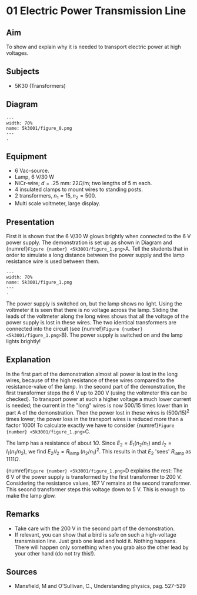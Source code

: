 # 01 Electric Power Transmission Line 
      
  
## Aim   
 To show and explain why it is needed to transport electric power at high voltages.    
  
## Subjects   
* 5K30 (Transformers)   

## Diagram
   
```{figure} figures/figure_0.png  
---  
width: 70%  
name: 5k3001/figure_0.png  
---  
. 
```

## Equipment
- $6\mathrm{~Vac}$-source.
- Lamp, $6\mathrm{~V}/30\mathrm{~W}$
- NiCr-wire; $d=.25\mathrm{~mm}$: $22 \Omega / \mathrm{m}$; two lengths of $5 \mathrm{~m}$ each.
- 4 insulated clamps to mount wires to standing posts.
- 2 transformers, $n_{1}=15, n_{2}=500$.
- Multi scale voltmeter, large display.

## Presentation   
First it is shown that the $6 \mathrm{~V} / 30 \mathrm{~W}$ glows brightly when connected to the $6 \mathrm{~V}$ power supply. The demonstration is set up as shown in Diagram and {numref}`Figure {number} <5k3001/figure_1.png>`A. Tell the students that in order to simulate a long distance between the power supply and the lamp resistance wire is used between them.

```{figure} figures/figure_1.png  
---  
width: 70%  
name: 5k3001/figure_1.png  
---  
. 
```
The power supply is switched on, but the lamp shows no light. Using the voltmeter it is seen that there is no voltage across the lamp. Sliding the leads of the voltmeter along the long wires shows that all the voltage of the power supply is lost in these wires. The two identical transformers are connected into the circuit (see {numref}`Figure {number} <5k3001/figure_1.png>`B). The power supply is switched on and the lamp lights brightly!  
  
## Explanation   
In the first part of the demonstration almost all power is lost in the long wires, because of the high resistance of these wires compared to the resistance-value of the lamp. In the second part of the demonstration, the first transformer steps the $6 \mathrm{~V}$ up to $200 \mathrm{~V}$ (using the voltmeter this can be checked). To transport power at such a higher voltage a much lower current is needed; the current in the "long" wires is now $500 / 15$ times lower than in part A of the demonstration. Then the power lost in these wires is $(500 / 15)^{2}$ times lower; the power loss in the transport wires is reduced more than a factor 1000! 
To calculate exactly we have to consider {numref}`Figure {number} <5k3001/figure_1.png>`C.

The lamp has a resistance of about $1 \Omega$. Since $E_{2}=E_{1}\left(n_{2} / n_{1}\right)$ and $I_{2}=I_{1}\left(n_{1} / n_{2}\right)$, we find $E_{2} / I_{2}=R_{\text {lamp }}\left(n_{2} / n_{1}\right)^{2}$. This results in that $E_{2}$ 'sees' $R_{\text {lamp }}$ as $1111 \Omega$.

{numref}`Figure {number} <5k3001/figure_1.png>`D explains the rest: The $6 \mathrm{~V}$ of the power supply is transformed by the first transformer to 200 V. Considering the resistance values, $167 \mathrm{~V}$ remains at the second transformer. This second transformer steps this voltage down to $5 \mathrm{~V}$. This is enough to make the lamp glow.
  
## Remarks
- Take care with the $200 \mathrm{~V}$ in the second part of the demonstration.
- If relevant, you can show that a bird is safe on such a high-voltage transmission line. Just grab one lead and hold it. Nothing happens. There will happen only something when you grab also the other lead by your other hand (do not try this!).
   
  
## Sources
 *  Mansfield, M and O'Sullivan, C., Understanding physics, pag. 527-529
  